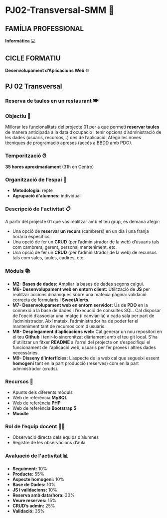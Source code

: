 # PJ02-Transversal-SMM 🌟

## FAMÍLIA PROFESSIONAL
**Informàtica** 💻

## CICLE FORMATIU
**Desenvolupament d’Aplicacions Web** 🌐

## PJ 02 Transversal
### Reserva de taules en un restaurant 🍽️

### Objectiu 🎯
Millorar les funcionalitats del projecte 01 per a que permeti **reservar taules** de manera anticipada a la data d’ocupació i tenir opcions d’administració de les dades (usuaris, recursos,..) des de l’aplicació. Afegir les noves tècniques de programació apreses (accés a BBDD amb PDO).

### Temporització ⏰
**35 hores aproximadament** (31h en Centro)

### Organització de l’espai 🏢
- **Metodologia:** repte
- **Agrupació d'alumnes:** individual

### Descripció de l'activitat 📋
A partir del projecte 01 que vas realitzar amb el teu grup, es demana afegir:
- Una opció de **reservar un recurs** (cambrers) en un dia i una franja horària específics.
- Una opció de fer un **CRUD** (per l’administrador de la web) d’usuaris tals com cambrers, gerent, personal manteniment, etc.
- Una opció de fer un **CRUD** (per l’administrador de la web) de recursos tals com sales, taules, cadires, etc.

### Mòduls 📚
- **M2- Bases de dades:** Ampliar la bases de dades segons calgui.
- **M6- Desenvolupament web en entorn client:** Utilització de **JS** per realitzar accions dinàmiques sobre una mateixa pàgina: validació correcta de formularis i **SweetAlerts**.
- **M7- Desenvolupament web en entorn servidor:** Ús de **PDO** en la connexió a la base de dades i l’execució de consultes SQL. Cal disposar de l’opció d’associar una imatge (i canviar-la) a cada sala per part de l’administrador. Així mateix, l’administrador ha de poder fer el manteniment tant de recursos com d’usuaris.
- **M8- Desplegament d’aplicacions web:** Cal generar un nou repositori en el teu **Github** i tenir-lo sincronitzat diàriament amb el teu git local. S'ha d'utilitzar un fitxer **README** a l'arrel del projecte on s’especifiqui el funcionament de l'aplicació web, usuaris per fer proves i altres dades necessàries.
- **M9- Disseny d’interfícies:** L’aspecte de la web cal que segueixi essent **homogeni** tant en la part producció (reserves) com en la part administrador (cruds).

### Recursos 📖
- Apunts dels diferents mòduls
- Web de referència **MySQL**
- Web de referència **PHP**
- Web de referència **Bootstrap 5**
- **Moodle**

### Rol de l’equip docent 👩‍🏫
- Observació directa dels equips d’alumnes
- Registre de les observacions d’aula

### Avaluació de l'activitat 📊
- **Seguiment:** 10%
- **Producte:** 55%
- **Aspecte homogeni:** 10%
- **Base de Dades:** 10%
- **JS i validacions:** 10%
- **Reserva amb data/hora:** 30%
- **Veure reserves:** 15%
- **CRUD’s admin:** 25%
- **Validació:** 35%
